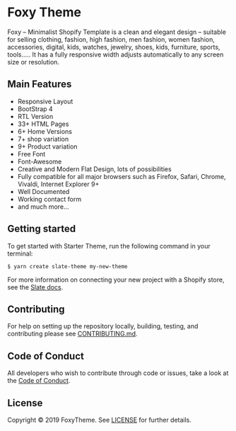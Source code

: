 # Foxy Theme

Foxy – Minimalist Shopify Template is a clean and elegant design – suitable for selling clothing, fashion, high fashion, men fashion, women fashion, accessories, digital, kids, watches, jewelry, shoes, kids, furniture, sports, tools….. It has a fully responsive width adjusts automatically to any screen size or resolution.

## Main Features

- Responsive Layout
- BootStrap 4
- RTL Version
- 33+ HTML Pages
- 6+ Home Versions
- 7+ shop variation
- 9+ Product variation
- Free Font
- Font-Awesome
- Creative and Modern Flat Design, lots of possibilities
- Fully compatible for all major browsers such as Firefox, Safari, Chrome, Vivaldi, Internet Explorer 9+
- Well Documented
- Working contact form
- and much more…

## Getting started

To get started with Starter Theme, run the following command in your terminal:

```
$ yarn create slate-theme my-new-theme
```

For more information on connecting your new project with a Shopify store, see the [Slate docs](https://github.com/Shopify/slate/wiki/3.-Connect-to-your-store).

## Contributing

For help on setting up the repository locally, building, testing, and contributing
please see [CONTRIBUTING.md](https://github.com/octa-byte/foxy-theme/blob/master/CONTRIBUTING.md).

## Code of Conduct

All developers who wish to contribute through code or issues, take a look at the
[Code of Conduct](https://github.com/octa-byte/foxy-theme/blob/master/CODE_OF_CONDUCT.md).

## License

Copyright © 2019 FoxyTheme. See [LICENSE](https://github.com/octa-byte/foxy-theme/blob/master/LICENSE) for further details.
